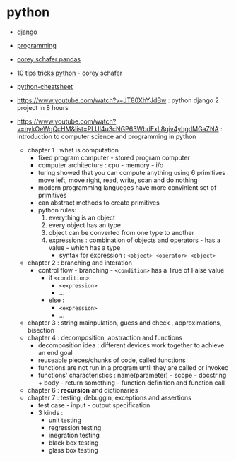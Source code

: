 # python

-   [django](django)
-   [programming](programming)

-   [corey schafer pandas](corey-schafer-pandas)
-   [10 tips tricks python - corey schafer](https://www.youtube.com/watch?v=C-gEQdGVXbk)
-   [python-cheatsheet](https://www.codecademy.com/learn/paths/data-science/tracks/dscp-python-fundamentals/modules/dscp-python-lists/cheatsheet)
-   https://www.youtube.com/watch?v=JT80XhYJdBw : python django 2 project in 8 hours
-   https://www.youtube.com/watch?v=nykOeWgQcHM&list=PLUl4u3cNGP63WbdFxL8giv4yhgdMGaZNA : introduction to computer science and programming in python

    -   chapter 1 : what is computation
        -   fixed program computer - stored program computer
        -   computer architecture : cpu - memory - i/o
        -   turing showed that you can compute anything using 6 primitives : move left, move right, read, write, scan and do nothing
        -   modern programming langueges have more convinient set of primitives
        -   can abstract methods to create primitives
        -   python rules:
            1. everything is an object
            2. every object has an type
            3. object can be converted from one type to another
            4. expressions : combination of objects and operators - has a value - which has a type
                - syntax for expression : `<object> <operator> <object>`
    -   chapter 2 : branching and interation
        -   control flow - branching - `<condition>` has a True of False value
            -   if `<condition>`:
                -   `<expression>`
                -   ...
            -   else :
                -   `<expression>`
                -   ...
    -   chapter 3 : string mainpulation, guess and check , approximations, bisection
    -   chapter 4 : decomposition, abstraction and functions
        -   decomposition idea : different devices work together to achieve an end goal
        -   reuseable pieces/chunks of code, called functions
        -   functions are not run in a program until they are called or invoked
        -   functions' characteristics : name(parameter) - scope - docstring + body - return something - function definition and function call
    -   chapter 6 : **recursion** and dictionaries
    -   chapter 7 : testing, debuggin, exceptions and assertions
        -   test case - input - output specification
        -   3 kinds :
            -   unit testing
            -   regression testing
            -   inegration testing
            -   black box testing
            -   glass box testing
